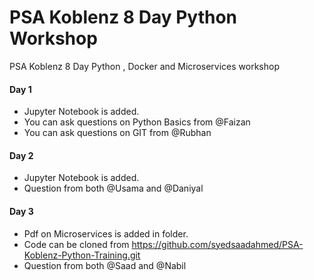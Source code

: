 # PSA Koblenz 8 Day Python Workshop
PSA Koblenz 8 Day Python , Docker and Microservices workshop

#### Day 1
* Jupyter Notebook is added.
* You can ask questions on Python Basics from @Faizan
* You can ask questions on GIT from @Rubhan

#### Day 2 
* Jupyter Notebook is added.
* Question from both @Usama and @Daniyal

#### Day 3 
* Pdf on Microservices is added in folder.
* Code can be cloned from https://github.com/syedsaadahmed/PSA-Koblenz-Python-Training.git
* Question from both @Saad and @Nabil

